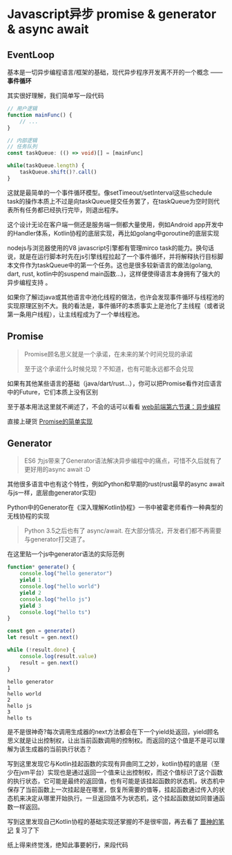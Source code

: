 # Javascript异步 promise & generator & async await

## EventLoop

基本是一切异步编程语言/框架的基础，现代异步程序开发离不开的一个概念 —— **事件循环**

其实很好理解，我们简单写一段代码

~~~ts
// 用户逻辑
function mainFunc() {
    // ...
}

// 内部逻辑
// 任务队列
const taskQueue: (() => void)[] = [mainFunc]

while(taskQueue.length) {
    taskQueue.shift()?.call()
}
~~~

这就是最简单的一个事件循环模型。像setTimeout/setInterval这些schedule task的操作本质上不过是向taskQueue提交任务罢了，在taskQueue为空时则代表所有任务都已经执行完毕，则退出程序。

这个设计无论在客户端一侧还是服务端一侧都大量使用，例如Android app开发中的Handler体系，Kotlin协程的底层实现，再比如golang中goroutine的底层实现

nodejs与浏览器使用的V8 javascript引擎都有管理mirco task的能力。换句话说，就是在运行脚本时先在js引擎线程拉起了一个事件循环，并将解释执行目标脚本文件作为taskQueue中的第一个任务。这也是很多较新语言的做法(golang, dart, rust, kotlin中的suspend main函数...)，这样便使得语言本身拥有了强大的异步编程支持 。

如果你了解过java或其他语言中池化线程的做法，也许会发现事件循环与线程池的实现原理区别不大。我的看法是，事件循环的本质事实上是池化了主线程（或者说第一条用户线程），让主线程成为了一个单线程池。

## Promise

> Promise顾名思义就是一个承诺，在未来的某个时间兑现的承诺
>
> 至于这个承诺什么时候兑现？不知道，也有可能永远都不会兑现

如果有其他某些语言的基础（java/dart/rust...），你可以把Promise看作对应语言中的Future，它们本质上没有区别

至于基本用法这里就不阐述了，不会的话可以看看 [web前端第六节课：异步编程](https://www.yuque.com/gyxffu/cxtv2c/ukicmg#f0d6cc6d)

直接上硬货 [Promise的简单实现](./src/promise.ts)

## Generator

> ES6 为js带来了Generator语法解决异步编程中的痛点，可惜不久后就有了更好用的async await :D

其他很多语言中也有这个特性，例如Python和早期的rust(rust最早的async await与js一样，底层由generator实现)

Python中的Generator在《深入理解Kotlin协程》一书中被霍老师看作一种典型的无栈协程的实现

> Python 3.5之后也有了 async/await. 在大部分情况，开发者们都不再需要与generator打交道了。

在这里贴一个js中generator语法的实际范例

~~~ts
function* generate() {
    console.log("hello generator")
    yield 1
    console.log("hello world")
    yield 2
    console.log("hello js")
    yield 3
    console.log("hello ts")
}

const gen = generate()
let result = gen.next()

while (!result.done) {
    console.log(result.value)
    result = gen.next()
}
~~~

~~~
hello generator
1
hello world
2
hello js
3
hello ts
~~~

是不是很神奇?每次调用生成器的next方法都会在下一个yield处返回，yield顾名思义就是让出控制权，让出当前函数调用的控制权。而返回的这个值是不是可以理解为该生成器的当前执行状态？

写到这里发现它与Kotlin挂起函数的实现有异曲同工之妙，kotlin协程的底层（至少在jvm平台）实现也是通过返回一个值来让出控制权，而这个值标识了这个函数的执行状态，它可能是最终的返回值，也有可能是该挂起函数的状态机，状态机中保存了当前函数上一次挂起是在哪里，恢复所需要的值等，挂起函数通过传入的状态机来决定从哪里开始执行。一旦返回值不为状态机，这个挂起函数就如同普通函数一样返回。

写到这里发现自己Kotlin协程的基础实现还掌握的不是很牢固，再去看了 [蔷神的笔记](https://github.com/False-Mask/KotlinCoroutine) 复习了下

纸上得来终觉浅，绝知此事要躬行，来段代码

~~~ts
~~~

